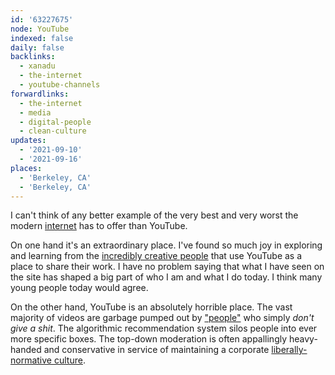 ```yaml
---
id: '63227675'
node: YouTube
indexed: false
daily: false
backlinks:
  - xanadu
  - the-internet
  - youtube-channels
forwardlinks:
  - the-internet
  - media
  - digital-people
  - clean-culture
updates:
  - '2021-09-10'
  - '2021-09-16'
places:
  - 'Berkeley, CA'
  - 'Berkeley, CA'
---
```

I can't think of any better example of the very best and very worst the modern [internet](the-internet.md) has to offer than YouTube. 

On one hand it's an extraordinary place. I've found so much joy in exploring and learning from the [incredibly creative people](media.md) that use YouTube as a place to share their work. I have no problem saying that what I have seen on the site has shaped a big part of who I am and what I do today. I think many young people today would agree. 

On the other hand, YouTube is an absolutely horrible place. The vast majority of videos are garbage pumped out by ["people"](digital-people.md) who simply *don't give a shit*. The algorithmic recommendation system silos people into ever more specific boxes. The top-down moderation is often appallingly heavy-handed and conservative in service of maintaining a corporate [liberally-normative culture](clean-culture.md). 

